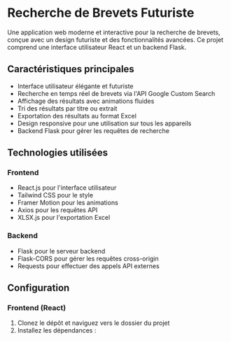 # Recherche de Brevets Futuriste

Une application web moderne et interactive pour la recherche de brevets, conçue avec un design futuriste et des fonctionnalités avancées. Ce projet comprend une interface utilisateur React et un backend Flask.

## Caractéristiques principales

- Interface utilisateur élégante et futuriste
- Recherche en temps réel de brevets via l'API Google Custom Search
- Affichage des résultats avec animations fluides
- Tri des résultats par titre ou extrait
- Exportation des résultats au format Excel
- Design responsive pour une utilisation sur tous les appareils
- Backend Flask pour gérer les requêtes de recherche

## Technologies utilisées

### Frontend
- React.js pour l'interface utilisateur
- Tailwind CSS pour le style
- Framer Motion pour les animations
- Axios pour les requêtes API
- XLSX.js pour l'exportation Excel

### Backend
- Flask pour le serveur backend
- Flask-CORS pour gérer les requêtes cross-origin
- Requests pour effectuer des appels API externes

## Configuration

### Frontend (React)

1. Clonez le dépôt et naviguez vers le dossier du projet
2. Installez les dépendances :
